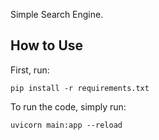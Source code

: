 Simple Search Engine.

## How to Use


First, run:

```
pip install -r requirements.txt
```

To run the code, simply run:

```
uvicorn main:app --reload
```